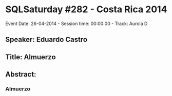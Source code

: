 # SQLSaturday #282 - Costa Rica 2014
Event Date: 26-04-2014 - Session time: 00:00:00 - Track: Aurola D
## Speaker: Eduardo Castro
## Title: Almuerzo
## Abstract:
### Almuerzo
